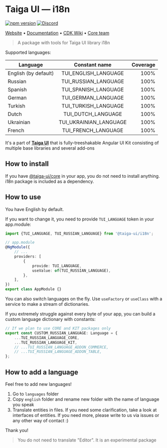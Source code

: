 # Taiga UI — i18n

[![npm version](https://img.shields.io/npm/v/@taiga-ui/cdk.svg)](https://npmjs.com/package/@taiga-ui/i18n)
[![Discord](https://img.shields.io/discord/748677963142135818?color=7289DA&label=%23taiga-ui&logo=discord&logoColor=white)](https://discord.gg/Us8d8JVaTg)

[Website](https://taiga-ui.dev) • [Documentation](https://taiga-ui.dev/getting-started) • [CDK Wiki](https://github.com/TinkoffCreditSystems/taiga-ui/wiki) • [Core team](https://github.com/TinkoffCreditSystems/taiga-ui/#core-team)

<!-- Do not change next line without i18n demo page -->

> A package with tools for Taiga UI library i18n

Supported languages:

| Language             |     Constant name      | Coverage |
| -------------------- | :--------------------: | -------: |
| English (by default) |  TUI_ENGLISH_LANGUAGE  |     100% |
| Russian              |  TUI_RUSSIAN_LANGUAGE  |     100% |
| Spanish              |  TUI_SPANISH_LANGUAGE  |     100% |
| German               |  TUI_GERMAN_LANGUAGE   |     100% |
| Turkish              |  TUI_TURKISH_LANGUAGE  |     100% |
| Dutch                |   TUI_DUTCH_LANGUAGE   |     100% |
| Ukrainian            | TUI_UKRAINIAN_LANGUAGE |     100% |
| French               |  TUI_FRENCH_LANGUAGE   |     100% |

<!-- Do not change next line without i18n demo page -->

It's a part of [**Taiga UI**](https://github.com/TinkoffCreditSystems/taiga-ui) that is fully-treeshakable Angular UI Kit consisting of multiple base libraries and several add-ons

## How to install

If you have [@taiga-ui/core](https://npmjs.com/package/@taiga-ui/core) in your app, you do not need to install anything. i18n package is included as a dependency.

## How to use

You have English by default.

If you want to change it, you need to provide `TUI_LANGUAGE` token in your app.module:

```ts
import {TUI_LANGUAGE, TUI_RUSSIAN_LANGUAGE} from '@taiga-ui/i18n';

// app.module
@NgModule({
    // ...
    providers: [
        {
            provide: TUI_LANGUAGE,
            useValue: of(TUI_RUSSIAN_LANGUAGE),
        },
    ],
})
export class AppModule {}
```

You can also switch languages on the fly. Use `useFactory` or `useClass` with a service to make a stream of dictionaries.

If you extremely struggle against every byte of your app, you can build a custom language dictionary with constants:

```ts
// If we plan to use CORE and KIT packages only
export const CUSTOM_RUSSIAN_LANGUAGE: Language = {
    ...TUI_RUSSIAN_LANGUAGE_CORE,
    ...TUI_RUSSIAN_LANGUAGE_KIT,
    // ...TUI_RUSSIAN_LANGUAGE_ADDON_COMMERCE,
    // ...TUI_RUSSIAN_LANGUAGE_ADDON_TABLE,
};
```

## How to add a language

Feel free to add new languages!

1. Go to `languages` folder
2. Copy `english` folder and rename new folder with the name of language you speak
3. Translate entities in files. If you need some clarification, take a look at interfaces of entities. If you need more, please write to us via issues or any other way of contact :)

Thank you!

> You do not need to translate "Editor". It is an experimental package
